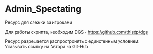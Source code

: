 # Admin_Spectating
Ресурс для слежки за игроками

Для работы скрипта, необходим DGS - https://github.com/thisdp/dgs

Ресурс разрешается распростронять с единстенным условием: Указывать ссылку на Автора на Git-Hub
